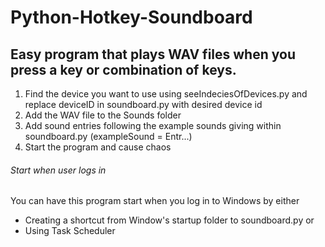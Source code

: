 # Python-Hotkey-Soundboard

## Easy program that plays WAV files when you press a key or combination of keys.

1. Find the device you want to use using seeIndeciesOfDevices.py and replace deviceID in soundboard.py with desired device id
2. Add the WAV file to the Sounds folder
3. Add sound entries following the example sounds giving within soundboard.py (exampleSound = Entr...)
4. Start the program and cause chaos

###### Start when user logs in

You can have this program start when you log in to Windows by either

- Creating a shortcut from Window's startup folder to soundboard.py
or
- Using Task Scheduler
